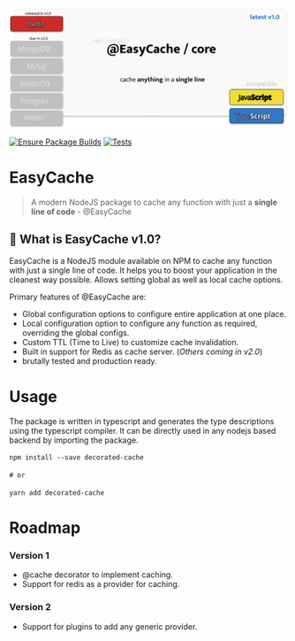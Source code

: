 ![EasyCache](assets/banner.png)

[![Ensure Package Builds](https://github.com/YashKumarVerma/easy-cache/actions/workflows/build.yml/badge.svg)](https://github.com/YashKumarVerma/easy-cache/actions/workflows/build.yml)
[![Tests](https://github.com/YashKumarVerma/easy-cache/actions/workflows/test.yml/badge.svg)](https://github.com/YashKumarVerma/easy-cache/actions/workflows/test.yml)


# EasyCache

> A modern NodeJS package to cache any function with just a **single line of code** - @EasyCache

## 🤔 What is EasyCache v1.0?

EasyCache is a NodeJS module available on NPM to cache any function with just a single line of code. It helps you to boost your application in the cleanest way possible. Allows setting global as well as local cache options.

Primary features of @EasyCache are:

- Global configuration options to configure entire application at one place.
- Local configuration option to configure any function as required, overriding the global configs.
- Custom TTL (Time to Live) to customize cache invalidation.
- Built in support for Redis as cache server. (*Others coming in v2.0*)
- brutally tested and production ready.



# Usage
The package is written in typescript and generates the type descriptions using the typescript compiler. It can be directly used in any nodejs based backend by importing the package.

```
npm install --save decorated-cache

# or

yarn add decorated-cache
```


# Roadmap

### Version 1
- @cache decorator to implement caching.
- Support for redis as a provider for caching.

### Version 2
- Support for plugins to add any generic provider.

